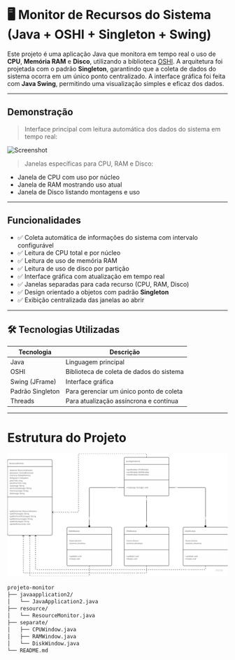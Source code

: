 # 🖥️ Monitor de Recursos do Sistema (Java + OSHI + Singleton + Swing)

Este projeto é uma aplicação Java que monitora em tempo real o uso de **CPU**, **Memória RAM** e **Disco**, utilizando a biblioteca [OSHI](https://github.com/oshi/oshi). A arquitetura foi projetada com o padrão **Singleton**, garantindo que a coleta de dados do sistema ocorra em um único ponto centralizado. A interface gráfica foi feita com **Java Swing**, permitindo uma visualização simples e eficaz dos dados.

---

## Demonstração

> Interface principal com leitura automática dos dados do sistema em tempo real:

![Screenshot](https://github.com/EdRamos12/JavaResourceMonitoring/blob/main/img/Screenshot.png)

> Janelas específicas para CPU, RAM e Disco:

- Janela de CPU com uso por núcleo
- Janela de RAM mostrando uso atual
- Janela de Disco listando montagens e uso

---

## Funcionalidades

- ✅ Coleta automática de informações do sistema com intervalo configurável
- ✅ Leitura de CPU total e por núcleo
- ✅ Leitura de uso de memória RAM
- ✅ Leitura de uso de disco por partição
- ✅ Interface gráfica com atualização em tempo real
- ✅ Janelas separadas para cada recurso (CPU, RAM, Disco)
- ✅ Design orientado a objetos com padrão **Singleton**
- ✅ Exibição centralizada das janelas ao abrir

---

## 🛠️ Tecnologias Utilizadas

| Tecnologia      | Descrição                                 |
|-----------------|---------------------------------------------|
| Java            | Linguagem principal                         |
| OSHI            | Biblioteca de coleta de dados do sistema    |
| Swing (JFrame)  | Interface gráfica                           |
| Padrão Singleton| Para gerenciar um único ponto de coleta     |
| Threads         | Para atualização assíncrona e contínua      |

---

# Estrutura do Projeto

![UML](https://github.com/EdRamos12/JavaResourceMonitoring/blob/main/img/UML.png)

```
projeto-monitor
├── javaapplication2/
│   └── JavaApplication2.java
├── resource/
│   └── ResourceMonitor.java
├── separate/
│   ├── CPUWindow.java
│   ├── RAMWindow.java
│   └── DiskWindow.java
└── README.md
```